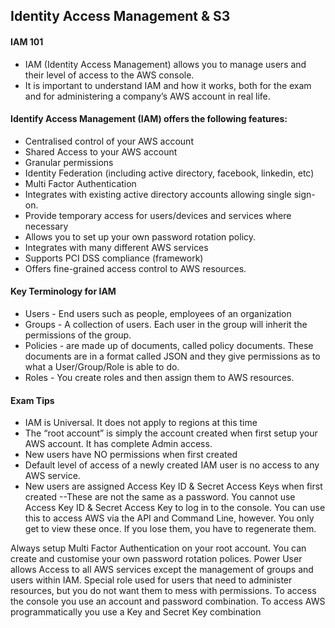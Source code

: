 ## Identity Access Management & S3

#### IAM 101
- IAM (Identity Access Management) allows you to  manage users and their level of access to the AWS console. 
- It is important to understand IAM and how it works, both for the exam and for administering a company’s AWS account in real life. 

#### Identify Access Management (IAM) offers the following features: 

- Centralised control of your AWS account
- Shared Access to your AWS account
- Granular permissions
- Identity Federation (including active directory, facebook, linkedin, etc)
- Multi Factor Authentication
- Integrates with existing active directory accounts allowing single sign-on.
- Provide temporary access for users/devices and services where necessary
- Allows you to set up your own password rotation policy.
- Integrates with many different AWS services 
- Supports PCI DSS compliance (framework)
- Offers fine-grained access control to AWS resources.

#### Key Terminology for IAM
- Users - End users such as people, employees of an organization
- Groups - A collection of users. Each user in the group will inherit the permissions of the group. 
- Policies - are made up of documents, called policy documents. These documents are in a format called JSON and they give permissions as to what a User/Group/Role is able to do.
- Roles - You create roles and then assign them to AWS resources.

#### Exam Tips
- IAM is Universal. It does not apply to regions at this time
- The “root account” is simply the account created when first setup your AWS account. It has complete Admin access.
- New users have NO permissions when first created
- Default level of access of a newly created IAM user is no access to any AWS service.
- New users are assigned Access Key ID & Secret Access Keys when first created
--These are not the same as a password. You cannot use Access Key ID & Secret Access Key to log in to the console. You can use this to access AWS via the API and Command Line, however. 
You only get to view these once. If you lose them, you have to regenerate them. 

Always setup Multi Factor Authentication on your root account.
 You can create and customise your own password rotation polices. 
Power User allows Access to all AWS services except the management of groups and users within IAM. Special role used for users that need to administer resources, but you do not want them to mess with permissions.
To access the console you use an account and password combination. To access AWS programmatically you use a Key and Secret Key combination


